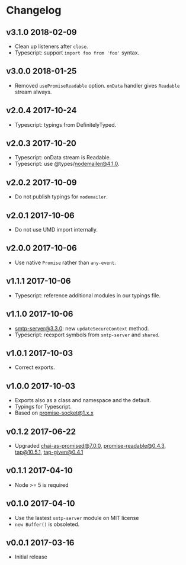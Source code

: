 # Changelog

## v3.1.0 2018-02-09

* Clean up listeners after `close`.
* Typescript: support `import foo from 'foo'` syntax.

## v3.0.0 2018-01-25

* Removed `usePromiseReadable` option. `onData` handler gives `Readable`
  stream always.

## v2.0.4 2017-10-24

* Typescript: typings from DefinitelyTyped.

## v2.0.3 2017-10-20

* Typescript: onData stream is Readable.
* Typescript: use @types/nodemailer@4.1.0.

## v2.0.2 2017-10-09

* Do not publish typings for `nodemailer`.

## v2.0.1 2017-10-06

* Do not use UMD import internally.

## v2.0.0 2017-10-06

* Use native `Promise` rather than `any-event`.

## v1.1.1 2017-10-06

* Typescript: reference additional modules in our typings file.

## v1.1.0 2017-10-06

* smtp-server@3.3.0: new `updateSecureContext` method.
* Typescript: reexport symbols from `smtp-server` and `shared`.

## v1.0.1 2017-10-03

* Correct exports.

## v1.0.0 2017-10-03

* Exports also as a class and namespace and the default.
* Typings for Typescript.
* Based on promise-socket@1.x.x

## v0.1.2 2017-06-22

* Upgraded chai-as-promised@7.0.0, promise-readable@0.4.3, tap@10.5.1,
  tap-given@0.4.1

## v0.1.1 2017-04-10

* Node >= 5 is required

## v0.1.0 2017-04-10

* Use the lastest `smtp-server` module on MIT license
* `new Buffer()` is obsoleted.

## v0.0.1 2017-03-16

* Initial release
